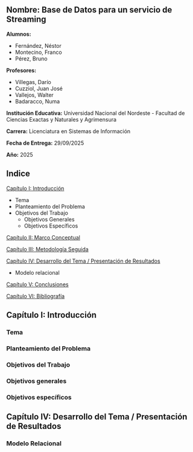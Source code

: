 ## Nombre: Base de Datos para un servicio de Streaming

**Alumnos:**
  - Fernández, Néstor 
  - Montecino, Franco
  - Pérez, Bruno

**Profesores:**
  - Villegas, Darío
  - Cuzziol, Juan José
  - Vallejos, Walter
  - Badaracco, Numa

**Institución Educativa:** Universidad Nacional del Nordeste - Facultad de Ciencias Exactas y Naturales y Agrimensura 

**Carrera:** Licenciatura en Sistemas de Información 

**Fecha de Entrega:** 29/09/2025

**Año:** 2025

<div style="page-break-after: always;"></div> 

## Indice 

[Capítulo I: Introducción](#capítulo-i-introducción)

  - Tema
  - Planteamiento del Problema
  - Objetivos del Trabajo
      - Objetivos Generales
      - Objetivos Específicos
        
[Capítulo II: Marco Conceptual](#capítulo-ii-marco-conceptual)

[Capítulo III: Metodología Seguida](#capítulo-iii-metodología-seguida)

[Capítulo IV: Desarrollo del Tema / Presentación de Resultados](#capítulo-iV-desarrollo-del-tema--presentación-de-resultados)

   - Modelo relacional
     
[Capítulo V: Conclusiones](#capítulo-v-conclusiones)

[Capítulo VI: Bibliografía](#capítulo-vi-bibliografía)

## Capítulo I: Introducción

### Tema

### Planteamiento del Problema 

### Objetivos del Trabajo

  ### Objetivos generales 

  ### Objetivos específicos 

## Capítulo IV: Desarrollo del Tema / Presentación de Resultados 

### Modelo Relacional 

